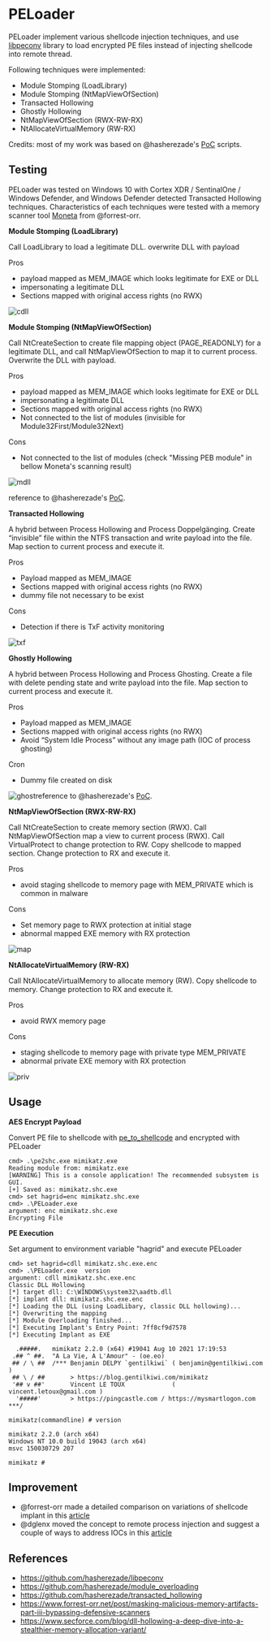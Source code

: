 # PELoader
PELoader implement various shellcode injection techniques, and use [libpeconv](https://github.com/hasherezade/libpeconv) library to load encrypted PE files instead of injecting shellcode into remote thread.

Following techniques were implemented:

- Module Stomping (LoadLibrary)
- Module Stomping (NtMapViewOfSection)
- Transacted Hollowing
- Ghostly Hollowing
- NtMapViewOfSection (RWX-RW-RX)
- NtAllocateVirtualMemory (RW-RX)

Credits: most of my work was based on @hasherezade's [PoC](https://github.com/hasherezade/) scripts.

## Testing

PELoader was tested on Windows 10 with Cortex XDR / SentinalOne / Windows Defender, and Windows Defender detected Transacted Hollowing techniques. Characteristics of each techniques were tested with a memory scanner tool [Moneta](https://github.com/forrest-orr/moneta) from @forrest-orr.

**Module Stomping (LoadLibrary)**

Call LoadLibrary to load a legitimate DLL. overwrite DLL with payload

Pros

- payload mapped as MEM_IMAGE which looks legitimate for EXE or DLL
- impersonating a legitimate DLL
- Sections mapped with original access rights (no RWX)

![cdll](img/cdll.PNG)



**Module Stomping (NtMapViewOfSection)**

Call NtCreateSection to create file mapping object (PAGE_READONLY) for a legitimate DLL, and call NtMapViewOfSection to map it to current process. Overwrite the DLL with payload.

Pros

- payload mapped as MEM_IMAGE which looks legitimate for EXE or DLL
- impersonating a legitimate DLL
- Sections mapped with original access rights (no RWX)
- Not connected to the list of modules (invisible for Module32First/Module32Next)

Cons

- Not connected to the list of modules (check "Missing PEB module" in bellow Moneta's scanning result)

![mdll](img/mdll.PNG)

reference to @hasherezade's [PoC](https://github.com/hasherezade/module_overloading).



**Transacted Hollowing**

A hybrid between Process Hollowing and Process Doppelgänging. Create “invisible” file within the NTFS transaction and write payload into the file. Map section to current process and execute it.

Pros

- Payload mapped as MEM_IMAGE
- Sections mapped with original access rights (no RWX)
- dummy file not necessary to be exist

Cons

- Detection if there is TxF activity monitoring

![txf](img/txf.PNG)



**Ghostly Hollowing**

A hybrid between Process Hollowing and Process Ghosting. Create a file with delete pending state and write payload into the file. Map section to current process and execute it.

Pros

- Payload mapped as MEM_IMAGE
- Sections mapped with original access rights (no RWX)
- Avoid “System Idle Process” without any image path (IOC of process ghosting)

Cron

- Dummy file created on disk

![ghost](img/ghost.PNG)reference to @hasherezade's [PoC](https://github.com/hasherezade/transacted_hollowing).



**NtMapViewOfSection (RWX-RW-RX)**

Call NtCreateSection to create memory section (RWX). Call NtMapViewOfSection  map a view to current process (RWX). Call VirtualProtect to change protection to RW. Copy shellcode to mapped section. Change protection to RX and execute it.

Pros

- avoid staging shellcode to memory page with MEM_PRIVATE which is common in malware

Cons

- Set memory page to RWX protection at initial stage
- abnormal mapped EXE memory with RX protection

![map](img/map.PNG)



**NtAllocateVirtualMemory (RW-RX)**

Call NtAllocateVirtualMemory to allocate memory (RW). Copy shellcode to memory. Change protection to  RX and execute it.

Pros

- avoid RWX memory page

Cons

- staging shellcode to memory page with private type MEM_PRIVATE
- abnormal private EXE memory with RX protection

![priv](img/priv.PNG)



## Usage

**AES Encrypt Payload**

Convert PE file to shellcode with [pe_to_shellcode](https://github.com/hasherezade/pe_to_shellcode) and encrypted with PELoader

```
cmd> .\pe2shc.exe mimikatz.exe
Reading module from: mimikatz.exe
[WARNING] This is a console application! The recommended subsystem is GUI.
[+] Saved as: mimikatz.shc.exe
cmd> set hagrid=enc mimikatz.shc.exe
cmd> .\PELoader.exe
argument: enc mimikatz.shc.exe
Encrypting File
```

**PE Execution**

Set argument to environment variable "hagrid" and execute PELoader

```
cmd> set hagrid=cdll mimikatz.shc.exe.enc
cmd> .\PELoader.exe  version
argument: cdll mimikatz.shc.exe.enc
Classic DLL Hollowing
[*] target dll: C:\WINDOWS\system32\aadtb.dll
[*] implant dll: mimikatz.shc.exe.enc
[*] Loading the DLL (using LoadLibary, classic DLL hollowing)...
[*] Overwriting the mapping
[*] Module Overloading finished...
[*] Executing Implant's Entry Point: 7ff8cf9d7578
[*] Executing Implant as EXE

  .#####.   mimikatz 2.2.0 (x64) #19041 Aug 10 2021 17:19:53
 .## ^ ##.  "A La Vie, A L'Amour" - (oe.eo)
 ## / \ ##  /*** Benjamin DELPY `gentilkiwi` ( benjamin@gentilkiwi.com )
 ## \ / ##       > https://blog.gentilkiwi.com/mimikatz
 '## v ##'       Vincent LE TOUX             ( vincent.letoux@gmail.com )
  '#####'        > https://pingcastle.com / https://mysmartlogon.com ***/

mimikatz(commandline) # version

mimikatz 2.2.0 (arch x64)
Windows NT 10.0 build 19043 (arch x64)
msvc 150030729 207

mimikatz #
```



## Improvement

- @forrest-orr made a detailed comparison on variations of shellcode implant in this [article](https://www.forrest-orr.net/post/masking-malicious-memory-artifacts-part-iii-bypassing-defensive-scanners)
- @dglenx moved the concept to remote process injection and suggest a couple of ways to address IOCs in this [article](https://www.secforce.com/blog/dll-hollowing-a-deep-dive-into-a-stealthier-memory-allocation-variant/) 



## References

* https://github.com/hasherezade/libpeconv
* https://github.com/hasherezade/module_overloading
* https://github.com/hasherezade/transacted_hollowing
* https://www.forrest-orr.net/post/masking-malicious-memory-artifacts-part-iii-bypassing-defensive-scanners
* https://www.secforce.com/blog/dll-hollowing-a-deep-dive-into-a-stealthier-memory-allocation-variant/



